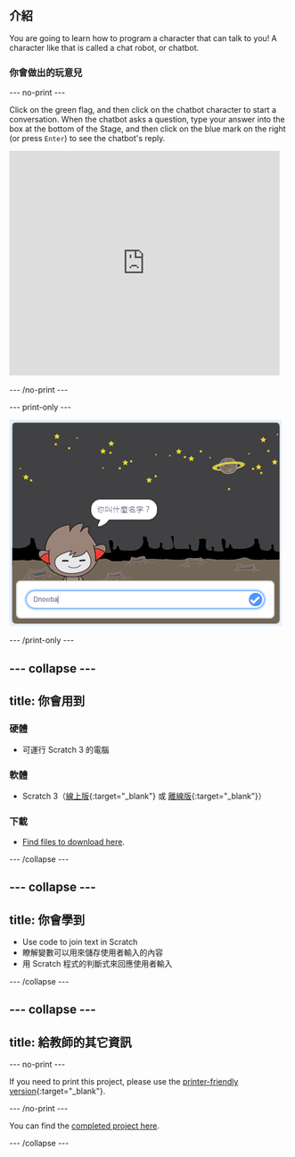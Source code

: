 ## 介紹

You are going to learn how to program a character that can talk to you! A character like that is called a chat robot, or chatbot.

### 你會做出的玩意兒

\--- no-print \---

Click on the green flag, and then click on the chatbot character to start a conversation. When the chatbot asks a question, type your answer into the box at the bottom of the Stage, and then click on the blue mark on the right (or press `Enter`) to see the chatbot's reply.

<div class="scratch-preview">
  <iframe allowtransparency="true" width="485" height="402" src="https://scratch.mit.edu/projects/embed/248864190/?autostart=false" 
  frameborder="0" scrolling="no"></iframe>
</div>

\--- /no-print \---

\--- print-only \---

![complete project](images/chatbot-preview.png)

\--- /print-only \---

## \--- collapse \---

## title: 你會用到

### 硬體

- 可運行 Scratch 3 的電腦

### 軟體

- Scratch 3（[線上版](https://rpf.io/scratchon){:target="_blank"} 或 [離線版](https://rpf.io/scratchoff){:target="_blank"}）

### 下載

- [Find files to download here](https://rpf.io/p/en/chatbot-go).

\--- /collapse \---

## \--- collapse \---

## title: 你會學到

- Use code to join text in Scratch
- 瞭解變數可以用來儲存使用者輸入的內容
- 用 Scratch 程式的判斷式來回應使用者輸入

\--- /collapse \---

## \--- collapse \---

## title: 給教師的其它資訊

\--- no-print \---

If you need to print this project, please use the [printer-friendly version](https://projects.raspberrypi.org/en/projects/chatbot/print){:target="_blank"}.

\--- /no-print \---

You can find the [completed project here](https://rpf.io/p/en/chatbot-get).

\--- /collapse \---